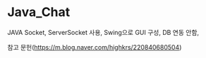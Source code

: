 # Java_Chat

JAVA Socket, ServerSocket 사용, 
Swing으로 GUI 구성, 
DB 연동 안함, 

참고 문헌(https://m.blog.naver.com/highkrs/220840680504)
